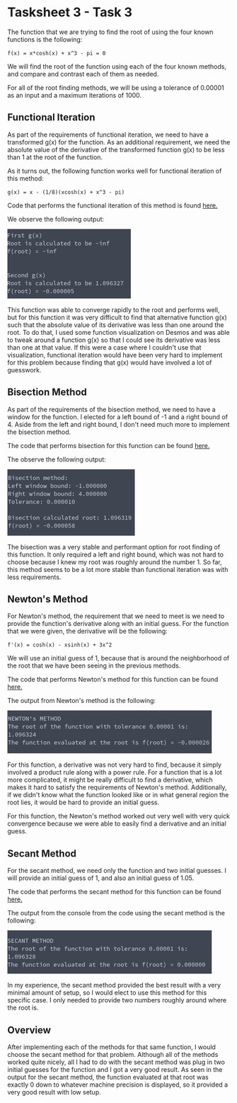 # Tasksheet 3 - Task 3
The function that we are trying to find the root of using the four known functions is the following:
```
f(x) = x*cosh(x) + x^3 - pi = 0
```
We will find the root of the function using each of the four known methods, and compare and contrast each of them as needed.

For all of the root finding methods, we will be using a tolerance of 0.00001 as an input and a maximum iterations of 1000.

## Functional Iteration
As part of the requirements of functional iteration, we need to have a transformed g(x) for the function.
As an additional requirement, we need the absolute value of the derivative of the transformed function g(x) to be less than
1 at the root of the function.

As it turns out, the following function works well for functional iteration of this method:
```
g(x) = x - (1/8)(xcosh(x) + x^3 - pi)
```
Code that performs the functional iteration of this method is found [here.](https://github.com/ethanancell/math4610/blob/master/tasks_source/task_sheet_2/sheet2task3/task3.c)

We observe the following output:

![Console Output Picture](https://github.com/ethanancell/math4610/blob/master/images/s2_t7_cmdoutput.png)

This function was able to converge rapidly to the root and performs well, but for this function it was very difficult
to find that alternative function g(x) such that the absolute value of its derivative was less than one around the root.
To do that, I used some function visualization on Desmos and was able to tweak around a function g(x) so that I
could see its derivative was less than one at that value. If this were a case where I couldn't use that visualization,
functional iteration would have been very hard to implement for this problem because finding that g(x) would have
involved a lot of guesswork.

## Bisection Method
As part of the requirements of the bisection method, we need to have a window for the function. I elected
for a left bound of -1 and a right bound of 4. Aside from the left and right bound, I don't need much more to
implement the bisection method.

The code that performs bisection for this function can be found [here.](https://github.com/ethanancell/math4610/blob/master/tasks_source/task_sheet_2/sheet2task8/bisection_example.c)

The observe the following output:

![Console Output Picture](https://github.com/ethanancell/math4610/blob/master/images/s2_t8_cmdoutput.png)

The bisection was a very stable and performant option for root finding of this function. It only required a left
and right bound, which was not hard to choose because I knew my root was roughly around the number 1. So far, this
method seems to be a lot more stable than functional iteration was with less requirements.

## Newton's Method
For Newton's method, the requirement that we need to meet is we need to provide the function's derivative along with an initial guess. For the function that we were given, the derivative will be the following:
```
f'(x) = cosh(x) - xsinh(x) + 3x^2
```
We will use an initial guess of 1, because that is around the neighborhood of the root that we have been seeing in the previous methods.

The code that performs Newton's method for this function can be found [here.](https://github.com/ethanancell/math4610/blob/master/shared_library/function_examples/newton_root.c)

The output from Newton's method is the following:

![Console Output Picture](https://github.com/ethanancell/math4610/blob/master/images/s3_t1_cmdoutput.png)

For this function, a derivative was not very hard to find, because it simply involved a product rule along with a power rule. For a function that is a lot more complicated, it might be really difficult to find a derivative, which makes it hard to satisfy the requirements of Newton's method. Additionally, if we didn't know what the function looked like or in what general region the root lies, it would be hard to provide an initial guess.

For this function, the Newton's method worked out very well with very quick convergence because we were able to easily find a derivative and an initial guess.

## Secant Method
For the secant method, we need only the function and two initial guesses. I will provide an initial guess of 1, and also an initial guess of 1.05.

The code that performs the secant method for this function can be found [here.](https://github.com/ethanancell/math4610/blob/master/shared_library/function_examples/secant_root.c)

The output from the console from the code using the secant method is the following:

![Console Output Picture](https://github.com/ethanancell/math4610/blob/master/images/s3_t2_cmdoutput.png)

In my experience, the secant method provided the best result with a very minimal amount of setup, so I would elect to use this method for this specific case. I only needed to provide two numbers roughly around where the root is.

## Overview
After implementing each of the methods for that same function, I would choose the secant method for that problem. Although all of the methods worked quite nicely, all I had to do with the secant method was plug in two initial guesses for the function and I got a very good result. As seen in the output for the secant method, the function evaluated at that root was exactly 0 down to whatever machine precision is displayed, so it provided a very good result with low setup.
